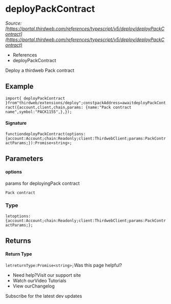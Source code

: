 # deployPackContract

*Source: [https://portal.thirdweb.com/references/typescript/v5/deploy/deployPackContract](https://portal.thirdweb.com/references/typescript/v5/deploy/deployPackContract)*

* References
* deployPackContract

Deploy a thirdweb Pack contract

## Example

`import{ deployPackContract }from"thirdweb/extensions/deploy";constpackAddress=awaitdeployPackContract({account,client,chain,params: {name:"Pack contract name",symbol:"PACK1155",},});`
#### Signature

`functiondeployPackContract(options:{account:Account;chain:Readonly;client:ThirdwebClient;params:PackContractParams;}):Promise<string>;`
## Parameters

#### options

params for deployingPack contract

`Pack contract`
### Type

`letoptions:{account:Account;chain:Readonly;client:ThirdwebClient;params:PackContractParams;};`
## Returns

#### Return Type

`letreturnType:Promise<string>;`Was this page helpful?

* Need help?Visit our support site
* Watch ourVideo Tutorials
* View ourChangelog

Subscribe for the latest dev updates

